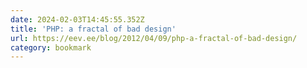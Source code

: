 ```yaml
---
date: 2024-02-03T14:45:55.352Z
title: 'PHP: a fractal of bad design'
url: https://eev.ee/blog/2012/04/09/php-a-fractal-of-bad-design/
category: bookmark
---
```

